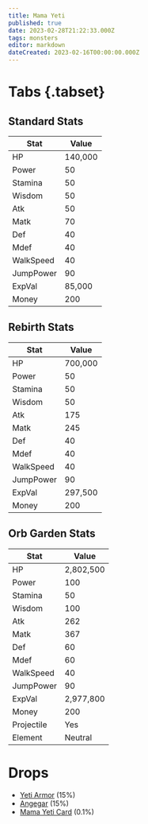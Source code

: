 ```yaml
---
title: Mama Yeti
published: true
date: 2023-02-28T21:22:33.000Z
tags: monsters
editor: markdown
dateCreated: 2023-02-16T00:00:00.000Z
---
```


# Tabs {.tabset}

## Standard Stats

|Stat|Value|
|-|-|
|HP|140,000|
|Power|50|
|Stamina|50|
|Wisdom|50|
|Atk|50|
|Matk|70|
|Def|40|
|Mdef|40|
|WalkSpeed|40|
|JumpPower|90|
|ExpVal|85,000|
|Money|200|
## Rebirth Stats

|Stat|Value|
|-|-|
|HP|700,000|
|Power|50|
|Stamina|50|
|Wisdom|50|
|Atk|175|
|Matk|245|
|Def|40|
|Mdef|40|
|WalkSpeed|40|
|JumpPower|90|
|ExpVal|297,500|
|Money|200|
## Orb Garden Stats

|Stat|Value|
|-|-|
|HP|2,802,500|
|Power|100|
|Stamina|50|
|Wisdom|100|
|Atk|262|
|Matk|367|
|Def|60|
|Mdef|60|
|WalkSpeed|40|
|JumpPower|90|
|ExpVal|2,977,800|
|Money|200|
|Projectile|Yes|
|Element|Neutral|

# Drops
 * [Yeti Armor](/items/yeti-armor) (15%)
 * [Angegar](/items/angegar) (15%)
 * [Mama Yeti Card](/items/mama-yeti-card) (0.1%)
